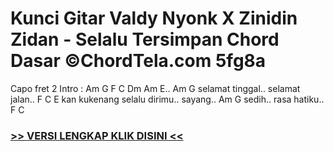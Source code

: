 
 # Kunci Gitar Valdy Nyonk X Zinidin Zidan - Selalu Tersimpan Chord Dasar ©ChordTela.com 5fg8a


Capo fret 2 Intro : Am G F C Dm Am E.. Am G selamat tinggal.. selamat jalan.. F C E kan kukenang selalu dirimu.. sayang.. Am G sedih.. rasa hatiku.. F C

###  <a href="https://shortlighzx.web.app?sq=Kunci Gitar Valdy Nyonk X Zinidin Zidan - Selalu Tersimpan Chord Dasar ©ChordTela.com"> >> VERSI LENGKAP KLIK DISINI << </a>

